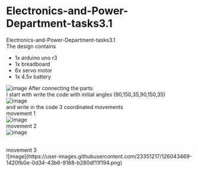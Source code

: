 # Electronics-and-Power-Department-tasks3.1
Electronics-and-Power-Department-tasks3.1
<br/>
The design contains 
- 1x arduino uno r3
- 1x breadboard
- 6x servo motor
- 1x 4.5v battery


![image](https://user-images.githubusercontent.com/23351217/126042846-5efee344-cf81-43ce-89fa-fe19278495c6.png)
After connecting the parts 
<br/>
I start with write the code with initial angles (90,150,35,90,150,35)
<br/>
![image](https://user-images.githubusercontent.com/23351217/126043072-c4a32f47-7038-45e5-94e1-acc279f151e3.png)
<br/>
and write in the code 3 coordinated movements 
<br/>
movement 1
<br/>
![image](https://user-images.githubusercontent.com/23351217/126043423-4793ff55-a9d9-49a7-b038-69fbb983012c.png)
<br/>
movement 2
<br/>
![image](https://user-images.githubusercontent.com/23351217/126043452-6ee1e88c-cf89-4688-87a6-57d083301a56.png)

<br/>
movement 3
<br/>
![image](https://user-images.githubusercontent.com/23351217/126043469-1420fb0e-0d34-43b6-9188-b280df11f194.png)
<br/>
